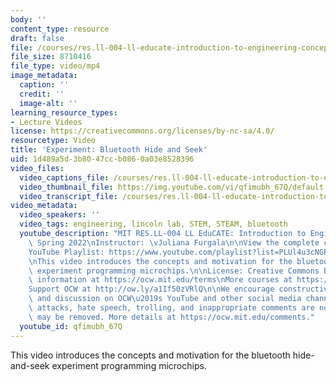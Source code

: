 ```yaml
---
body: ''
content_type: resource
draft: false
file: /courses/res.ll-004-ll-educate-introduction-to-engineering-concepts-spring-2022/mitres_ll-004s22_3_bluetooth_360p_16_9.mp4
file_size: 8710416
file_type: video/mp4
image_metadata:
  caption: ''
  credit: ''
  image-alt: ''
learning_resource_types:
- Lecture Videos
license: https://creativecommons.org/licenses/by-nc-sa/4.0/
resourcetype: Video
title: 'Experiment: Bluetooth Hide and Seek'
uid: 1d489a5d-3b80-47cc-b086-0a03e8528396
video_files:
  video_captions_file: /courses/res.ll-004-ll-educate-introduction-to-engineering-concepts-spring-2022/1CBp4F3RdlF2IkH4qserAtIeTQxWxUqF9_transcript.webvtt
  video_thumbnail_file: https://img.youtube.com/vi/qfimubh_67Q/default.jpg
  video_transcript_file: /courses/res.ll-004-ll-educate-introduction-to-engineering-concepts-spring-2022/1CBp4F3RdlF2IkH4qserAtIeTQxWxUqF9_transcript.pdf
video_metadata:
  video_speakers: ''
  video_tags: engineering, lincoln lab, STEM, STEAM, bluetooth
  youtube_description: "MIT RES.LL-004 LL EduCATE: Introduction to Engineering Concepts,\
    \ Spring 2022\nInstructor: \vJuliana Furgala\n\nView the complete course: https://ocw.mit.edu/courses/res.ll-004-ll-educate-introduction-to-engineering-concepts-spring-2022\n\
    YouTube Playlist: https://www.youtube.com/playlist?list=PLUl4u3cNGP63HVH1wnIgj4UCKXBwx3UWR\n\
    \nThis video introduces the concepts and motivation for the bluetooth hide-and-seek\
    \ experiment programming microchips.\n\nLicense: Creative Commons BY-NC-SA\nMore\
    \ information at https://ocw.mit.edu/terms\nMore courses at https://ocw.mit.edu\n\
    Support OCW at http://ow.ly/a1If50zVRlQ\n\nWe encourage constructive comments\
    \ and discussion on OCW\u2019s YouTube and other social media channels. Personal\
    \ attacks, hate speech, trolling, and inappropriate comments are not allowed and\
    \ may be removed. More details at https://ocw.mit.edu/comments."
  youtube_id: qfimubh_67Q
---
```

This video introduces the concepts and motivation for the bluetooth hide-and-seek experiment programming microchips.